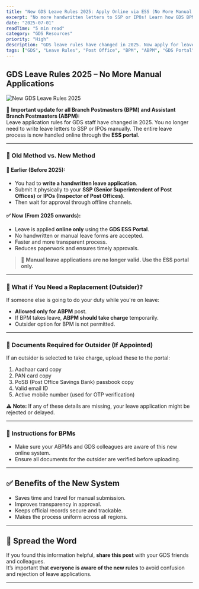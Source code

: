 ```yaml
---
title: "New GDS Leave Rules 2025: Apply Online via ESS (No More Manual Letters)"
excerpt: "No more handwritten letters to SSP or IPOs! Learn how GDS BPM/ABPM can now apply leave online via the ESS portal. Full guide with rules and requirements."
date: "2025-07-01"
readTime: "5 min read"
category: "GDS Resources"
priority: "High"
description: "GDS leave rules have changed in 2025. Now apply for leave online via ESS portal—no need to submit handwritten applications to SSP or IPOs. Learn everything in simple terms."
tags: ["GDS", "Leave Rules", "Post Office", "BPM", "ABPM", "GDS Portal", "ESS"]
---
```


## GDS Leave Rules 2025 – No More Manual Applications

![New GDS Leave Rules 2025](/blog/new-leave-rule-gdss.webp)

📢 **Important update for all Branch Postmasters (BPM) and Assistant Branch Postmasters (ABPM):**  
Leave application rules for GDS staff have changed in 2025. You no longer need to write leave letters to SSP or IPOs manually. The entire leave process is now handled online through the **ESS portal**.

---

### 📝 Old Method vs. New Method

#### 📌 Earlier (Before 2025):

- You had to **write a handwritten leave application**.
- Submit it physically to your **SSP (Senior Superintendent of Post Offices)** or **IPOs (Inspector of Post Offices)**.
- Then wait for approval through offline channels.

#### ✅ Now (From 2025 onwards):

- Leave is applied **online only** using the **GDS ESS Portal**.
- No handwritten or manual leave forms are accepted.
- Faster and more transparent process.
- Reduces paperwork and ensures timely approvals.

> 🚫 **Manual leave applications are no longer valid. Use the ESS portal only.**

---

### 👤 What if You Need a Replacement (Outsider)?

If someone else is going to do your duty while you're on leave:

- **Allowed only for ABPM** post.
- If BPM takes leave, **ABPM should take charge** temporarily.
- Outsider option for BPM is not permitted.

---

### 📎 Documents Required for Outsider (If Appointed)

If an outsider is selected to take charge, upload these to the portal:

1. Aadhaar card copy
2. PAN card copy
3. PoSB (Post Office Savings Bank) passbook copy
4. Valid email ID
5. Active mobile number (used for OTP verification)

⚠️ **Note:** If any of these details are missing, your leave application might be rejected or delayed.

---

### 🔔 Instructions for BPMs

- Make sure your ABPMs and GDS colleagues are aware of this new online system.
- Ensure all documents for the outsider are verified before uploading.

---

## ✅ Benefits of the New System

- Saves time and travel for manual submission.
- Improves transparency in approval.
- Keeps official records secure and trackable.
- Makes the process uniform across all regions.

---

## 📢 Spread the Word

If you found this information helpful, **share this post** with your GDS friends and colleagues.  
It’s important that **everyone is aware of the new rules** to avoid confusion and rejection of leave applications.

---
